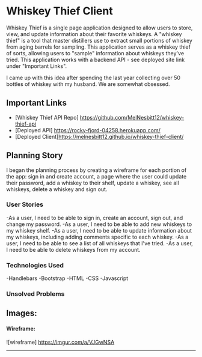 # Whiskey Thief Client

Whiskey Thief is a single page application designed to allow users to store, view, and update information about their favorite whiskeys. A "whiskey thief" is a tool that master distillers use to extract small portions of whiskey from aging barrels for sampling. This application serves as a whiskey thief of sorts, allowing users to "sample" information about whiskeys they've tried. This application works with a backend API - see deployed site link under "Important Links".

I came up with this idea after spending the last year collecting over 50 bottles of whiskey with my husband. We are somewhat obsessed.

## Important Links

- [Whiskey Thief API Repo] https://github.com/MelNesbitt12/whiskey-thief-api
- [Deployed API] https://rocky-fjord-04258.herokuapp.com/
- [Deployed Client]https://melnesbitt12.github.io/whiskey-thief-client/

## Planning Story

I began the planning process by creating a wireframe for each portion of the app: sign in and create account, a page where the user could update their password, add a whiskey to their shelf, update a whiskey, see all whiskeys, delete a whiskey and sign out. 

### User Stories

-As a user, I need to be able to sign in, create an account, sign out, and change my password.
-As a user, I need to be able to add new whiskeys to my whiskey shelf.
-As a user, I need to be able to update information about my whiskeys, including adding comments specific to each whiskey.
-As a user, I need to be able to see a list of all whiskeys that I've tried.
-As a user, I need to be able to delete whiskeys from my account.

### Technologies Used

-Handlebars
-Bootstrap
-HTML
-CSS
-Javascript

### Unsolved Problems



## Images:

#### Wireframe:
![wireframe] https://imgur.com/a/VJGwNSA


---
